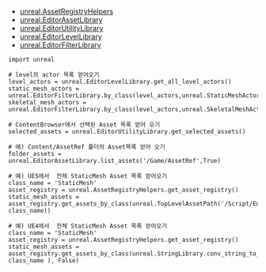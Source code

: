 * [unreal.AssetRegistryHelpers](https://docs.unrealengine.com/5.3/en-US/PythonAPI/class/AssetRegistryHelpers.html#unreal.AssetRegistryHelpers)
* [unreal.EditorAssetLibrary](https://docs.unrealengine.com/5.3/en-US/PythonAPI/class/EditorAssetLibrary.html#unreal.EditorAssetLibrary)
* [unreal.EditorUtilityLibrary](https://docs.unrealengine.com/5.3/en-US/PythonAPI/class/EditorUtilityLibrary.html#unreal.EditorUtilityLibrary)
* [ unreal.EditorLevelLibrary](https://docs.unrealengine.com/5.3/en-US/PythonAPI/class/EditorLevelLibrary.html#unreal.EditorLevelLibrary)
* [unreal.EditorFilterLibrary](https://docs.unrealengine.com/5.3/en-US/PythonAPI/class/EditorFilterLibrary.html#unreal.EditorFilterLibrary)

```
import unreal

# level의 actor 목록 얻어오기
level_actors = unreal.EditorLevelLibrary.get_all_level_actors()
static_mesh_actors = unreal.EditorFilterLibrary.by_class(level_actors,unreal.StaticMeshActor)
skeletal_mesh_actors = unreal.EditorFilterLibrary.by_class(level_actors,unreal.SkeletalMeshActor)
 
# ContentBrowser에서 선택된 Asset 목록 얻어 오기
selected_assets = unreal.EditorUtilityLibrary.get_selected_assets()
 
# 예) Content/AssetRef 폴더의 Asset목록 얻어 오기
folder_assets = unreal.EditorAssetLibrary.list_assets('/Game/AssetRef',True)
 
# 예) UE5에서  전체 StaticMesh Asset 목록 얻어오기
class_name = 'StaticMesh'
asset_registry = unreal.AssetRegistryHelpers.get_asset_registry()
static_mesh_assets = asset_registry.get_assets_by_class(unreal.TopLevelAssetPath('/Script/Engine', class_name))
 
# 예) UE4에서  전체 StaticMesh Asset 목록 얻어오기
class_name = 'StaticMesh'
asset_registry = unreal.AssetRegistryHelpers.get_asset_registry()
static_mesh_assets = asset_registry.get_assets_by_class(unreal.StringLibrary.conv_string_to_name( class_name ), False)
```